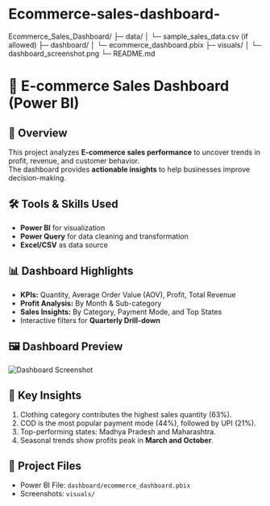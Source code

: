 # Ecommerce-sales-dashboard-
Ecommerce_Sales_Dashboard/
 ├─ data/
 │   └─ sample_sales_data.csv  (if allowed)
 ├─ dashboard/
 │   └─ ecommerce_dashboard.pbix
 ├─ visuals/
 │   └─ dashboard_screenshot.png
 └─ README.md
 # 🛒 E-commerce Sales Dashboard (Power BI)

## 📌 Overview
This project analyzes **E-commerce sales performance** to uncover trends in profit, revenue, and customer behavior.  
The dashboard provides **actionable insights** to help businesses improve decision-making.

## 🛠 Tools & Skills Used
- **Power BI** for visualization
- **Power Query** for data cleaning and transformation
- **Excel/CSV** as data source

## 📊 Dashboard Highlights
- **KPIs:** Quantity, Average Order Value (AOV), Profit, Total Revenue
- **Profit Analysis:** By Month & Sub-category
- **Sales Insights:** By Category, Payment Mode, and Top States
- Interactive filters for **Quarterly Drill-down**

## 🖼 Dashboard Preview
![Dashboard Screenshot](visuals/dashboard_screenshot.png)

## 🚀 Key Insights
1. Clothing category contributes the highest sales quantity (63%).  
2. COD is the most popular payment mode (44%), followed by UPI (21%).  
3. Top-performing states: Madhya Pradesh and Maharashtra.  
4. Seasonal trends show profits peak in **March and October**.

## 🔗 Project Files
- Power BI File: `dashboard/ecommerce_dashboard.pbix`
- Screenshots: `visuals/`
